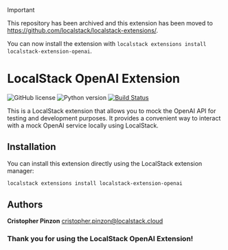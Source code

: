 > [!IMPORTANT]
> This repository has been archived and this extension has been moved to https://github.com/localstack/localstack-extensions/.
> 
> You can now install the extension with `localstack extensions install localstack-extension-openai`.

# LocalStack OpenAI Extension

![GitHub license](https://img.shields.io/badge/license-Apache%202.0-blue.svg)
![Python version](https://img.shields.io/badge/python-3.11%2B-blue)
[![Build Status](https://travis-ci.com/yourusername/localstack-openai-mock.svg?branch=master)](https://travis-ci.com/yourusername/localstack-openai-mock)

This is a LocalStack extension that allows you to mock the OpenAI API for testing and development purposes. It provides a convenient way to interact with a mock OpenAI service locally using LocalStack.

## Installation

You can install this extension directly using the LocalStack extension manager:

```bash
localstack extensions install localstack-extension-openai
```

## Authors
**Cristopher Pinzon** cristopher.pinzon@localstack.cloud

### Thank you for using the LocalStack OpenAI Extension!
